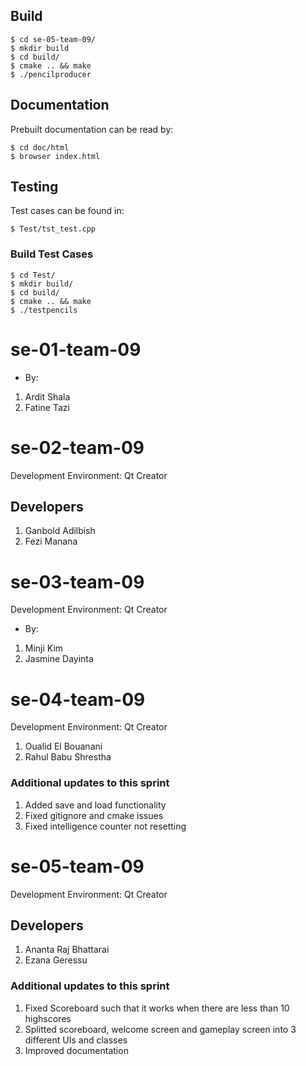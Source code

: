 ## Build
```
$ cd se-05-team-09/
$ mkdir build
$ cd build/
$ cmake .. && make
$ ./pencilproducer
```
## Documentation
Prebuilt documentation can be read by:
```
$ cd doc/html
$ browser index.html
```

## Testing
Test cases can be found in:
```
$ Test/tst_test.cpp
```
### Build Test Cases
```
$ cd Test/
$ mkdir build/
$ cd build/
$ cmake .. && make
$ ./testpencils
```

# se-01-team-09
- By:
1. Ardit Shala
2. Fatine Tazi

# se-02-team-09
Development Environment: Qt Creator

## Developers
1. Ganbold Adilbish
2. Fezi Manana

# se-03-team-09
Development Environment: Qt Creator
- By:
1. Minji Kim
2. Jasmine Dayinta

# se-04-team-09

Development Environment: Qt Creator

1. Oualid El Bouanani
2. Rahul Babu Shrestha

### Additional updates to this sprint

1. Added save and load functionality
2. Fixed gitignore and cmake issues
3. Fixed intelligence counter not resetting

# se-05-team-09

Development Environment: Qt Creator

## Developers
1. Ananta Raj Bhattarai
2. Ezana Geressu

### Additional updates to this sprint

1. Fixed Scoreboard such that it works when there are less than 10 highscores
2. Splitted scoreboard, welcome screen and gameplay screen into 3 different UIs and classes
3. Improved documentation
